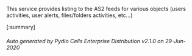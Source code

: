






This service provides listing to the AS2 feeds for various objects (users activities, user alerts, files/folders activities, etc...)

[:summary]

###### Auto generated by Pydio Cells Enterprise Distribution v2.1.0 on 29-Jun-2020
